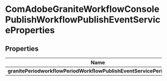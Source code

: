 
# ComAdobeGraniteWorkflowConsolePublishWorkflowPublishEventServiceProperties

## Properties
Name | Type | Description | Notes
------------ | ------------- | ------------- | -------------
**granitePeriodworkflowPeriodWorkflowPublishEventServicePeriodenabled** | [**ConfigNodePropertyBoolean**](ConfigNodePropertyBoolean.md) |  |  [optional]



